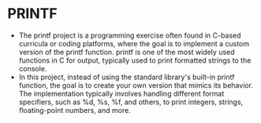 # **PRINTF**
* The printf project is a programming exercise often found in C-based curricula or coding platforms, where the goal is to implement a custom version of the printf function. printf is one of the most widely used functions in C for output, typically used to print formatted strings to the console.
* In this project, instead of using the standard library's built-in printf function, the goal is to create your own version that mimics its behavior. The implementation typically involves handling different format specifiers, such as %d, %s, %f, and others, to print integers, strings, floating-point numbers, and more. 